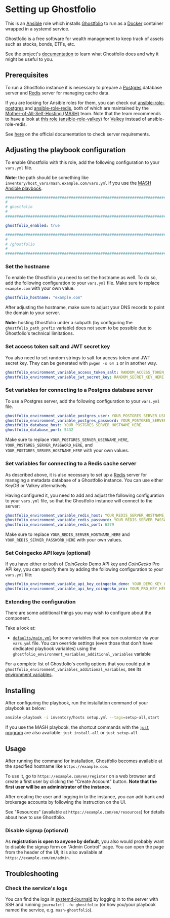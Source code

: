 <!--
SPDX-FileCopyrightText: 2020 - 2024 MDAD project contributors
SPDX-FileCopyrightText: 2020 - 2024 Slavi Pantaleev
SPDX-FileCopyrightText: 2020 Aaron Raimist
SPDX-FileCopyrightText: 2020 Chris van Dijk
SPDX-FileCopyrightText: 2020 Dominik Zajac
SPDX-FileCopyrightText: 2020 Mickaël Cornière
SPDX-FileCopyrightText: 2022 François Darveau
SPDX-FileCopyrightText: 2022 Julian Foad
SPDX-FileCopyrightText: 2022 Warren Bailey
SPDX-FileCopyrightText: 2023 Antonis Christofides
SPDX-FileCopyrightText: 2023 Felix Stupp
SPDX-FileCopyrightText: 2023 Pierre 'McFly' Marty
SPDX-FileCopyrightText: 2024 - 2025 Suguru Hirahara

SPDX-License-Identifier: AGPL-3.0-or-later
-->

# Setting up Ghostfolio

This is an [Ansible](https://www.ansible.com/) role which installs [Ghostfolio](https://ghostfol.io/) to run as a [Docker](https://www.docker.com/) container wrapped in a systemd service.

Ghostfolio is a free software for wealth management to keep track of assets such as stocks, bonds, ETFs, etc.

See the project's [documentation](https://ghostfol.io/en/features) to learn what Ghostfolio does and why it might be useful to you.

## Prerequisites

To run a Ghostfolio instance it is necessary to prepare a [Postgres](https://redis.io/) database server and [Redis](https://redis.io/) server for managing cache data.

If you are looking for Ansible roles for them, you can check out [ansible-role-postgres](https://github.com/mother-of-all-self-hosting/ansible-role-postgres) and [ansible-role-redis](https://github.com/mother-of-all-self-hosting/ansible-role-redis), both of which are maintained by the [Mother-of-All-Self-Hosting (MASH)](https://github.com/mother-of-all-self-hosting) team. Note that the team recommends to have a look at [this role (ansible-role-valkey)](https://github.com/mother-of-all-self-hosting/ansible-role-valkey) for [Valkey](https://valkey.io/) instead of ansible-role-redis.

See [here](https://github.com/ghostfolio/ghostfolio/blob/main/README.md#technology-stack) on the official documentation to check server requirements.

## Adjusting the playbook configuration

To enable Ghostfolio with this role, add the following configuration to your `vars.yml` file.

**Note**: the path should be something like `inventory/host_vars/mash.example.com/vars.yml` if you use the [MASH Ansible playbook](https://github.com/mother-of-all-self-hosting/mash-playbook).

```yaml
########################################################################
#                                                                      #
# ghostfolio                                                           #
#                                                                      #
########################################################################

ghostfolio_enabled: true

########################################################################
#                                                                      #
# /ghostfolio                                                          #
#                                                                      #
########################################################################
```

### Set the hostname

To enable the Ghostfolio you need to set the hostname as well. To do so, add the following configuration to your `vars.yml` file. Make sure to replace `example.com` with your own value.

```yaml
ghostfolio_hostname: "example.com"
```

After adjusting the hostname, make sure to adjust your DNS records to point the domain to your server.

**Note**: hosting Ghostfolio under a subpath (by configuring the `ghostfolio_path_prefix` variable) does not seem to be possible due to Ghostfolio's technical limitations.

### Set access token salt and JWT secret key

You also need to set random strings to salt for access token and JWT secret key. They can be generated with `pwgen -s 64 1` or in another way.

```yaml
ghostfolio_environment_variable_access_token_salt: RANDOM_ACCESS_TOKEN_SALT_HERE
ghostfolio_environment_variable_jwt_secret_key: RANDOM_SECRET_KEY_HERE
```

### Set variables for connecting to a Postgres database server

To use a Postgres server, add the following configuration to your `vars.yml` file.

```yaml
ghostfolio_environment_variable_postgres_user: YOUR_POSTGRES_SERVER_USERNAME_HERE
ghostfolio_environment_variable_postgres_password: YOUR_POSTGRES_SERVER_PASSWORD_HERE
ghostfolio_database_host: YOUR_POSTGRES_SERVER_HOSTNAME_HERE
ghostfolio_database_port: 5432
```

Make sure to replace `YOUR_POSTGRES_SERVER_USERNAME_HERE`, `YOUR_POSTGRES_SERVER_PASSWORD_HERE`, and `YOUR_POSTGRES_SERVER_HOSTNAME_HERE` with your own values.

### Set variables for connecting to a Redis cache server

As described above, it is also necessary to set up a [Redis](https://redis.io/) server for managing a metadata database of a Ghostfolio instance. You can use either KeyDB or Valkey alternatively.

Having configured it, you need to add and adjust the following configuration to your `vars.yml` file, so that the Ghostfolio instance will connect to the server:

```yaml
ghostfolio_environment_variable_redis_host: YOUR_REDIS_SERVER_HOSTNAME_HERE
ghostfolio_environment_variable_redis_password: YOUR_REDIS_SERVER_PASSWORD_HERE
ghostfolio_environment_variable_redis_port: 6379
```

Make sure to replace `YOUR_REDIS_SERVER_HOSTNAME_HERE` and `YOUR_REDIS_SERVER_PASSWORD_HERE` with your own values.

### Set Coingecko API keys (optional)

If you have either or both of *CoinGecko* Demo API key and *CoinGecko* Pro API key, you can specify them by adding the following configuration to your `vars.yml` file:

```yaml
ghostfolio_environment_variable_api_key_coingecko_demo: YOUR_DEMO_KEY_HERE
ghostfolio_environment_variable_api_key_coingecko_pro: YOUR_PRO_KEY_HERE
```

### Extending the configuration

There are some additional things you may wish to configure about the component.

Take a look at:

- [`defaults/main.yml`](../defaults/main.yml) for some variables that you can customize via your `vars.yml` file. You can override settings (even those that don't have dedicated playbook variables) using the `ghostfolio_environment_variables_additional_variables` variable

For a complete list of Ghostfolio's config options that you could put in `ghostfolio_environment_variables_additional_variables`, see its [environment variables](https://ghostfol.io/docs/self-hosting/environment-variables).

## Installing

After configuring the playbook, run the installation command of your playbook as below:

```sh
ansible-playbook -i inventory/hosts setup.yml --tags=setup-all,start
```

If you use the MASH playbook, the shortcut commands with the [`just` program](https://github.com/mother-of-all-self-hosting/mash-playbook/blob/main/docs/just.md) are also available: `just install-all` or `just setup-all`

## Usage

After running the command for installation, Ghostfolio becomes available at the specified hostname like `https://example.com`.

To use it, go to `https://example.com/en/register` on a web browser and create a first user by clicking the "Create Account" button. **Note that the first user will be an administrator of the instance.**

After creating the user and logging in to the instance, you can add bank and brokerage accounts by following the instruction on the UI.

See "Resources" (available at `https://example.com/en/resources`) for details about how to use Ghostfolio.

### Disable signup (optional)

As **registration is open to anyone by default**, you also would probably want to disable the signup form on "Admin Control" page. You can open the page from the header of the UI; it is also available at `https://example.com/en/admin`.

## Troubleshooting

### Check the service's logs

You can find the logs in [systemd-journald](https://www.freedesktop.org/software/systemd/man/systemd-journald.service.html) by logging in to the server with SSH and running `journalctl -fu ghostfolio` (or how you/your playbook named the service, e.g. `mash-ghostfolio`).
